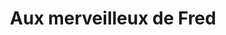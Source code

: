---
title: "Aux merveilleux de Fred"
url: /saint-germain-en-laye/aux-merveilleux-de-fred/
shop: Konditorei
---